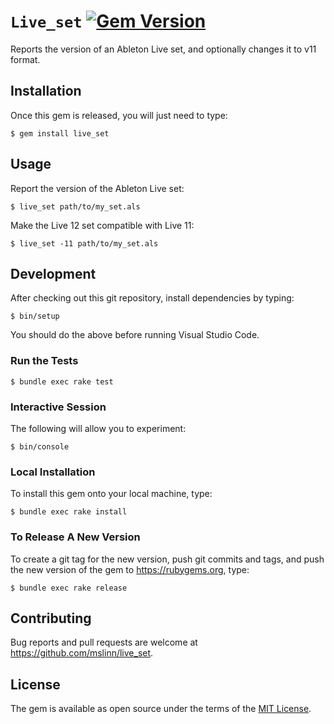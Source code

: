 # `Live_set` [![Gem Version](https://badge.fury.io/rb/live_set.svg)](https://badge.fury.io/rb/live_set)

Reports the version of an Ableton Live set, and optionally changes it to v11 format.


## Installation

Once this gem is released, you will just need to type:

```shell
$ gem install live_set
```


## Usage

Report the version of the Ableton Live set:

```shell
$ live_set path/to/my_set.als
```


Make the Live 12 set compatible with Live 11:

```shell
$ live_set -11 path/to/my_set.als
```


## Development

After checking out this git repository, install dependencies by typing:

```shell
$ bin/setup
```

You should do the above before running Visual Studio Code.


### Run the Tests

```shell
$ bundle exec rake test
```


### Interactive Session

The following will allow you to experiment:

```shell
$ bin/console
```


### Local Installation

To install this gem onto your local machine, type:

```shell
$ bundle exec rake install
```


### To Release A New Version

To create a git tag for the new version, push git commits and tags,
and push the new version of the gem to https://rubygems.org, type:

```shell
$ bundle exec rake release
```


## Contributing

Bug reports and pull requests are welcome at https://github.com/mslinn/live_set.


## License

The gem is available as open source under the terms of the [MIT License](https://opensource.org/licenses/MIT).
